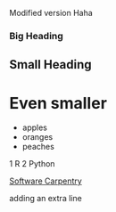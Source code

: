 Modified version
Haha
### Big Heading
## Small Heading
# Even smaller
- apples
- oranges
- peaches

1 R
2 Python

[Software Carpentry](http://www.software-carpentry.org)

adding an extra line 
